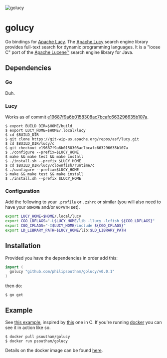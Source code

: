 ![golucy](https://raw.github.com/philipsoutham/golucy/master/_artwork/golucy.png)

# golucy
Go bindings for [Apache Lucy][1]. The [Apache Lucy][1] search engine library provides full-text search for dynamic
programming languages. It is a "loose C" port of the [Apache Lucene™][2] search engine library for Java.


## Dependencies

### Go
Duh.

### Lucy
Works as of commit [e19687f9a6b0158308ac7bcafc663296635b107a][3].
```shell
$ export BUILD_DIR=$HOME/build
$ export LUCY_HOME=$HOME/.local/lucy
$ cd $BUILD_DIR
$ git clone https://git-wip-us.apache.org/repos/asf/lucy.git
$ cd $BUILD_DIR/lucy/c
$ git checkout e19687f9a6b0158308ac7bcafc663296635b107a
$ ./configure --prefix=$LUCY_HOME
$ make && make test && make install
$ ./install.sh --prefix $LUCY_HOME
$ cd $BUILD_DIR/lucy/clownfish/runtime/c
$ ./configure --prefix=$LUCY_HOME
$ make && make test && make install
$ ./install.sh --prefix $LUCY_HOME
```
### Configuration
Add the following to your `.profile` or `.zshrc` or similar (you will also need to have your `GOHOME` and/or `GOPATH` set).
```bash
export LUCY_HOME=$HOME/.local/lucy
export CGO_LDFLAGS="-L$LUCY_HOME/lib -llucy -lcfish ${CGO_LDFLAGS}"
export CGO_CFLAGS="-I$LUCY_HOME/include ${CGO_CFLAGS}"
export LD_LIBRARY_PATH=$LUCY_HOME/lib:$LD_LIBRARY_PATH
```

## Installation
Provided you have the dependencies in order add this:
```go
import (
  golucy "github.com/philipsoutham/golucy/v0.0.1"
)
```
then do:
```shell
$ go get 
```


## Example
See [this example][4], inspired by [this][5] one in C. 
If you're running [docker][7] you can see it in action like so. 


```shell
$ docker pull psoutham/golucy
$ docker run psoutham/golucy
```
Details on the docker image can be found [here][8].

[1]: http://lucy.apache.org/
[2]: http://lucene.apache.org/core/
[3]: https://git-wip-us.apache.org/repos/asf?p=lucy.git;a=commit;h=e19687f9a6b0158308ac7bcafc663296635b107a
[4]: https://gist.github.com/philipsoutham/6395791
[5]: https://git-wip-us.apache.org/repos/asf?p=lucy.git;a=blob;f=c/sample/getting_started.c;h=efdf050d546d7fbfaadd6882f2f6b91033c8be69;hb=HEAD
[6]: https://gist.github.com/philipsoutham/6371770
[7]: http://docker.io
[8]: https://index.docker.io/u/psoutham/golucy/

